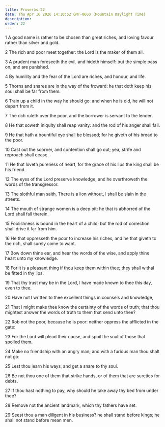 ```yaml
---
title: Proverbs 22
date: Thu Apr 16 2020 14:10:52 GMT-0600 (Mountain Daylight Time)
description: 
order: 22
---
```


<p>
  1 A good name is rather to be chosen than great riches, and loving favour
  rather than silver and gold.
</p>
<p>2 The rich and poor meet together: the Lord is the maker of them all.</p>
<p>
  3 A prudent man foreseeth the evil, and hideth himself: but the simple pass
  on, and are punished.
</p>
<p>4 By humility and the fear of the Lord are riches, and honour, and life.</p>
<p>
  5 Thorns and snares are in the way of the froward: he that doth keep his soul
  shall be far from them.
</p>
<p>
  6 Train up a child in the way he should go: and when he is old, he will not
  depart from it.
</p>
<p>
  7 The rich ruleth over the poor, and the borrower is servant to the lender.
</p>
<p>
  8 He that soweth iniquity shall reap vanity: and the rod of his anger shall
  fail.
</p>
<p>
  9 He that hath a bountiful eye shall be blessed; for he giveth of his bread to
  the poor.
</p>
<p>
  10 Cast out the scorner, and contention shall go out; yea, strife and reproach
  shall cease.
</p>
<p>
  11 He that loveth pureness of heart, for the grace of his lips the king shall
  be his friend.
</p>
<p>
  12 The eyes of the Lord preserve knowledge, and he overthroweth the words of
  the transgressor.
</p>
<p>
  13 The slothful man saith, There is a lion without, I shall be slain in the
  streets.
</p>
<p>
  14 The mouth of strange women is a deep pit: he that is abhorred of the Lord
  shall fall therein.
</p>
<p>
  15 Foolishness is bound in the heart of a child; but the rod of correction
  shall drive it far from him.
</p>
<p>
  16 He that oppresseth the poor to increase his riches, and he that giveth to
  the rich, shall surely come to want.
</p>
<p>
  17 Bow down thine ear, and hear the words of the wise, and apply thine heart
  unto my knowledge.
</p>
<p>
  18 For it is a pleasant thing if thou keep them within thee; they shall withal
  be fitted in thy lips.
</p>
<p>
  19 That thy trust may be in the Lord, I have made known to thee this day, even
  to thee.
</p>
<p>20 Have not I written to thee excellent things in counsels and knowledge,</p>
<p>
  21 That I might make thee know the certainty of the words of truth; that thou
  mightest answer the words of truth to them that send unto thee?
</p>
<p>
  22 Rob not the poor, because he is poor: neither oppress the afflicted in the
  gate:
</p>
<p>
  23 For the Lord will plead their cause, and spoil the soul of those that
  spoiled them.
</p>
<p>
  24 Make no friendship with an angry man; and with a furious man thou shalt not
  go:
</p>
<p>25 Lest thou learn his ways, and get a snare to thy soul.</p>
<p>
  26 Be not thou one of them that strike hands, or of them that are sureties for
  debts.
</p>
<p>
  27 If thou hast nothing to pay, why should he take away thy bed from under
  thee?
</p>
<p>28 Remove not the ancient landmark, which thy fathers have set.</p>
<p>
  29 Seest thou a man diligent in his business? he shall stand before kings; he
  shall not stand before mean men.
</p>

